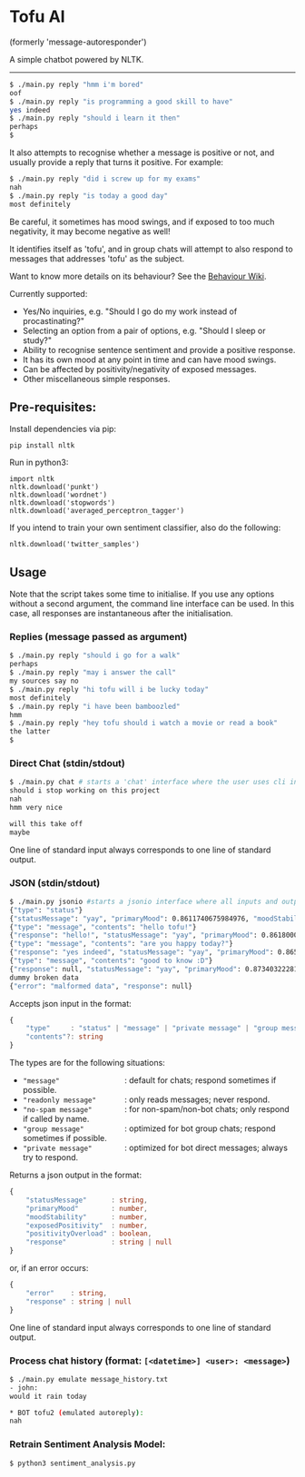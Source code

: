 # Tofu AI
(formerly 'message-autoresponder')

A simple chatbot powered by NLTK.

---

```bash
$ ./main.py reply "hmm i'm bored"
oof
$ ./main.py reply "is programming a good skill to have"
yes indeed
$ ./main.py reply "should i learn it then"
perhaps
$
```

It also attempts to recognise whether a message is positive or not, and usually provide a reply that turns it positive. For example:
```bash
$ ./main.py reply "did i screw up for my exams"
nah
$ ./main.py reply "is today a good day"
most definitely
```
Be careful, it sometimes has mood swings, and if exposed to too much negativity, it may become negative as well!

It identifies itself as 'tofu', and in group chats will attempt to also respond to messages that addresses 'tofu' as the subject.

Want to know more details on its behaviour? See the [Behaviour Wiki](behaviour_wiki.md).

Currently supported:
- Yes/No inquiries, e.g. "Should I go do my work instead of procastinating?"
- Selecting an option from a pair of options, e.g. "Should I sleep or study?"
- Ability to recognise sentence sentiment and provide a positive response.
- It has its own mood at any point in time and can have mood swings.
- Can be affected by positivity/negativity of exposed messages.
- Other miscellaneous simple responses.

## Pre-requisites:
Install dependencies via pip:
```
pip install nltk
```

Run in python3:
```
import nltk
nltk.download('punkt')
nltk.download('wordnet')
nltk.download('stopwords')
nltk.download('averaged_perceptron_tagger')
```

If you intend to train your own sentiment classifier, also do the following:
```
nltk.download('twitter_samples')
```

## Usage

Note that the script takes some time to initialise. If you use any options without a second argument, the command line interface can be used. In this case, all responses are instantaneous after the initialisation.

### Replies (message passed as argument)
```bash
$ ./main.py reply "should i go for a walk"
perhaps
$ ./main.py reply "may i answer the call"
my sources say no
$ ./main.py reply "hi tofu will i be lucky today"
most definitely
$ ./main.py reply "i have been bamboozled"
hmm
$ ./main.py reply "hey tofu should i watch a movie or read a book"
the latter
$
```
### Direct Chat (stdin/stdout)

```bash
$ ./main.py chat # starts a 'chat' interface where the user uses cli input and the responses would be the cli output
should i stop working on this project
nah
hmm very nice

will this take off
maybe
```
One line of standard input always corresponds to one line of standard output.

### JSON (stdin/stdout)

```bash
$ ./main.py jsonio #starts a jsonio interface where all inputs and outputs are in json format
{"type": "status"}
{"statusMessage": "yay", "primaryMood": 0.8611740675984976, "moodStability": 0.5333479168955446, "exposedPositivity": 0.0, "positivityOverload": false}
{"type": "message", "contents": "hello tofu!"}
{"response": "hello!", "statusMessage": "yay", "primaryMood": 0.8618000236179784, "moodStability": 0.5333479168955446, "exposedPositivity": 0.167442, "positivityOverload": false}
{"type": "message", "contents": "are you happy today?"}
{"response": "yes indeed", "statusMessage": "yay", "primaryMood": 0.8657104146664363, "moodStability": 0.5333479168955446, "exposedPositivity": 0.32403, "positivityOverload": false}
{"type": "message", "contents": "good to know :D"}
{"response": null, "statusMessage": "yay", "primaryMood": 0.8734032228190116, "moodStability": 0.5333479168955446, "exposedPositivity": 0.45097, "positivityOverload": false}
dummy broken data
{"error": "malformed data", "response": null}
```

Accepts json input in the format:
```ts
{
    "type"     : "status" | "message" | "private message" | "group message" | "silent message" | "readonly message",
    "contents"?: string
}
```

The types are for the following situations:
- `"message"                `: default for chats; respond sometimes if possible.
- `"readonly message"       `: only reads messages; never respond.
- `"no-spam message"        `: for non-spam/non-bot chats; only respond if called by name.
- `"group message"          `: optimized for bot group chats; respond sometimes if possible.
- `"private message"        `: optimized for bot direct messages; always try to respond.

Returns a json output in the format:
```ts
{
    "statusMessage"      : string,
    "primaryMood"        : number,
    "moodStability"      : number,
    "exposedPositivity"  : number,
    "positivityOverload" : boolean,
    "response"           : string | null
}
```

or, if an error occurs:
```ts
{
    "error"    : string,
    "response" : string | null
}
```

One line of standard input always corresponds to one line of standard output.

### Process chat history (format: `[<datetime>] <user>: <message>`)
```bash
$ ./main.py emulate message_history.txt
- john:
would it rain today

* BOT tofu2 (emulated autoreply):
nah

```

### Retrain Sentiment Analysis Model:
```bash
$ python3 sentiment_analysis.py
```
